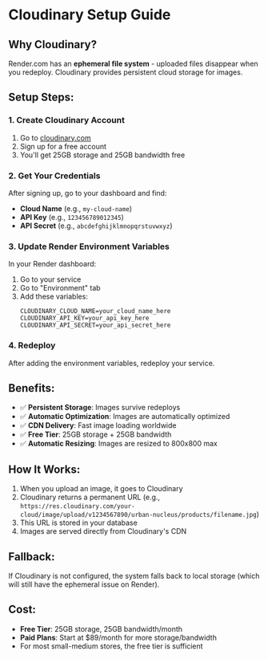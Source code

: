 # Cloudinary Setup Guide

## Why Cloudinary?
Render.com has an **ephemeral file system** - uploaded files disappear when you redeploy. Cloudinary provides persistent cloud storage for images.

## Setup Steps:

### 1. Create Cloudinary Account
1. Go to [cloudinary.com](https://cloudinary.com)
2. Sign up for a free account
3. You'll get 25GB storage and 25GB bandwidth free

### 2. Get Your Credentials
After signing up, go to your dashboard and find:
- **Cloud Name** (e.g., `my-cloud-name`)
- **API Key** (e.g., `123456789012345`)
- **API Secret** (e.g., `abcdefghijklmnopqrstuvwxyz`)

### 3. Update Render Environment Variables
In your Render dashboard:
1. Go to your service
2. Go to "Environment" tab
3. Add these variables:
   ```
   CLOUDINARY_CLOUD_NAME=your_cloud_name_here
   CLOUDINARY_API_KEY=your_api_key_here
   CLOUDINARY_API_SECRET=your_api_secret_here
   ```

### 4. Redeploy
After adding the environment variables, redeploy your service.

## Benefits:
- ✅ **Persistent Storage**: Images survive redeploys
- ✅ **Automatic Optimization**: Images are automatically optimized
- ✅ **CDN Delivery**: Fast image loading worldwide
- ✅ **Free Tier**: 25GB storage + 25GB bandwidth
- ✅ **Automatic Resizing**: Images are resized to 800x800 max

## How It Works:
1. When you upload an image, it goes to Cloudinary
2. Cloudinary returns a permanent URL (e.g., `https://res.cloudinary.com/your-cloud/image/upload/v1234567890/urban-nucleus/products/filename.jpg`)
3. This URL is stored in your database
4. Images are served directly from Cloudinary's CDN

## Fallback:
If Cloudinary is not configured, the system falls back to local storage (which will still have the ephemeral issue on Render).

## Cost:
- **Free Tier**: 25GB storage, 25GB bandwidth/month
- **Paid Plans**: Start at $89/month for more storage/bandwidth
- For most small-medium stores, the free tier is sufficient
